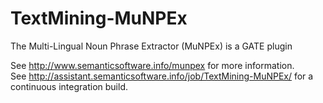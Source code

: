# TextMining-MuNPEx
The Multi-Lingual Noun Phrase Extractor (MuNPEx) is a GATE plugin

See http://www.semanticsoftware.info/munpex for more information.   
See http://assistant.semanticsoftware.info/job/TextMining-MuNPEx/ for a continuous integration build.
